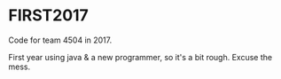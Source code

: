 # FIRST2017

Code for team 4504 in 2017.

First year using java & a new programmer, so it's a bit rough. Excuse the mess.
